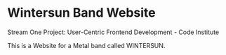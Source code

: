# Wintersun Band Website
Stream One Project: User-Centric Frontend Development - Code Institute

This is a Website for a Metal band called WINTERSUN.